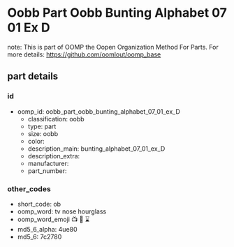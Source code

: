 # Oobb Part Oobb Bunting Alphabet 07 01 Ex D  

note: This is part of OOMP the Oopen Organization Method For Parts. For more details: https://github.com/oomlout/oomp_base

##  part details





### id
* oomp_id: oobb_part_oobb_bunting_alphabet_07_01_ex_D
  * classification: oobb
  * type: part
  * size: oobb
  * color: 
  * description_main: bunting_alphabet_07_01_ex_D
  * description_extra: 
  * manufacturer: 
  * part_number: 

### other_codes
* short_code: ob
* oomp_word: tv nose hourglass
* oomp_word_emoji :tv: :nose: :hourglass:
* md5_6_alpha: 4ue80
* md5_6: 7c2780